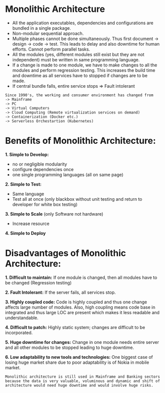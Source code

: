 # Monolithic Architecture 

* All the application executables, dependencies and configurations are bundled in a single package.
* Non-modular sequential approach.
* Multiple phases cannot be done simultaneously. Thus first document -> design -> code -> test.
This leads to delay and also downtime for human efforts.
Cannot perform parallel tasks.
* All the modules (yes, different modules still exist but they are not independent) must be written in same programming language.
* If a change is made to one module, we have to make changes to all the modules and perform regression testing.
This increases the build time and downtime as all services have to stopped if changes are to be made.
* If central bundle falls, entire service stops => Fault intolerant

```
Since 1990's, the working and consumer environment has changed from
-> Mainframe
-> PC
-> Virtual Computers
-> Cloud Computing (Remote virtualization services on demand)
-> Containerization (Docker etc.)
-> Serverless Orchestartion (Kubernetes)
```

# Benefits of Monolithic Architecture:

**1. Simple to Develop:**
* no or negligible modularity
* configure dependencies once
* one single programming languages (all on same page)

**2. Simple to Test:**
* Same language
* Test all at once (only blackbox without unit testing and return to developer for white box testing)

**3. Simple to Scale** (only Software not hardware)
* Increase resource

**4. Simple to Deploy**

# Disadvantages of Monolithic Architecture:

**1. Difficult to maintain:** If one module is changed, then all modules have to be changed (Regression testing)

**2. Fault Intolerant:** If the server fails, all services stop.

**3. Highly coupled code:** Code is highly coupled and thus one change affects large number of modules.
Also, high coupling means code base in integrated and thus large LOC are present which makes it less readable and understandable.

**4. Difficult to patch:** Highly static system; changes are difficult to be incorporated.

**5. Huge downtime for changes:** Change in one module needs entire server and all other modules to be stopped leading to huge downtime.

**6. Low adaptability to new tools and technologies:** One biggest case of losing huge market share due to poor adaptability is of Nokia in mobile market.

```
Monolithic architecture is still used in Mainframe and Banking sectors because the data is very valuable, voluminous and dynamic and shift of architecture would need huge downtime and would involve huge risks.
```
